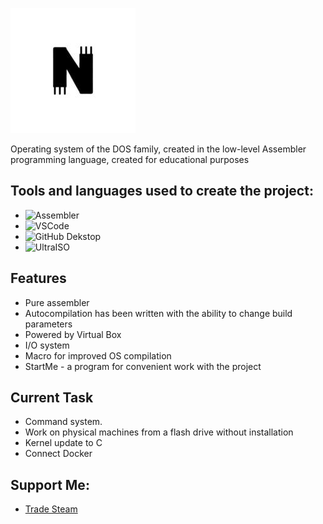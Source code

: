 ![](https://github.com/MatveySDK/nova-os/blob/main/icon.jpg)

Operating system of the DOS family, created in the low-level Assembler programming language, created for educational purposes

## Tools and languages ​​used to create the project:
* ![Assembler](https://img.shields.io/badge/-Assembler-804030)
* ![VSCode](https://img.shields.io/badge/-VisualStudioCode-42AAFF)
* ![GitHub Dekstop](https://img.shields.io/badge/-GitHubDekstop-414A4C)
* ![UltraISO](https://img.shields.io/badge/-UltraISO-b87333)

## Features
* Pure assembler
* Autocompilation has been written with the ability to change build parameters
* Powered by Virtual Box
* I/O system
* Macro for improved OS compilation
* StartMe - a program for convenient work with the project

## Current Task
* Command system.
* Work on physical machines from a flash drive without installation
* Kernel update to C
* Connect Docker

## Support Me:
* [Trade Steam](https://steamcommunity.com/tradeoffer/new/?partner=1296316604&token=V9fm6hQ2)